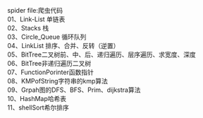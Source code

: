 spider file:爬虫代码
<br>
01、Link-List 单链表 <br>
02、Stacks 栈<br>
03、Circle_Queue 循环队列<br>
04、LinkList 排序、合并、反转（逆置）<br>
05、BitTree二叉树前、中、后、递归遍历、层序遍历、求宽度、深度 <br>
06、BitTree非递归遍历二叉树<br>
07、FunctionPorinter函数指针<br>
08、KMPofString字符串的kmp算法<br>
09、Grpah图的DFS、BFS、Prim、dijkstra算法<br>
10、HashMap哈希表<br>
11、shellSort希尔排序<br>